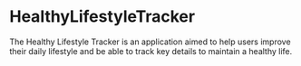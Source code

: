 # HealthyLifestyleTracker
The Healthy Lifestyle Tracker is an application aimed to help users improve their daily lifestyle and be able to track key details to maintain a healthy life.
